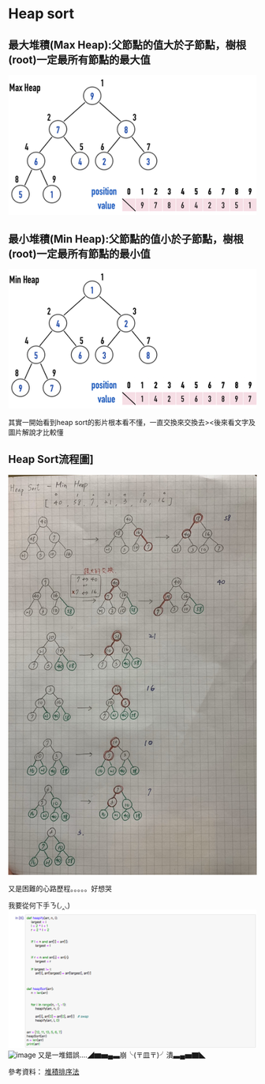 # Heap sort

## 最大堆積(Max Heap):父節點的值大於子節點，樹根(root)一定最所有節點的最大值
![image](https://github.com/06170228/my-note/blob/master/Image/max%20heap.png)

## 最小堆積(Min Heap):父節點的值小於子節點，樹根(root)一定最所有節點的最小值
![image](https://github.com/06170228/my-note/blob/master/Image/min%20heap.png)

其實一開始看到heap sort的影片根本看不懂，一直交換來交換去><後來看文字及圖片解說才比較懂
## Heap Sort流程圖]
![image](https://github.com/06170228/my-note/blob/master/Image/Heap%20Sort%E6%B5%81%E7%A8%8B%E5%9C%96.jpg)

又是困難的心路歷程。。。。。好想哭

我要從何下手ㄋ(◞‸◟)
![image](https://github.com/06170228/my-note/blob/master/Image/heap%20sort%E6%AD%B7%E7%A8%8B%E3%84%A7.png)
![image]()
又是一堆錯誤....◢▆▅▄▃崩╰(〒皿〒)╯潰▃▄▅▇◣

參考資料： [堆積排序法](http://alrightchiu.github.io/SecondRound/comparison-sort-heap-sortdui-ji-pai-xu-fa.html)
